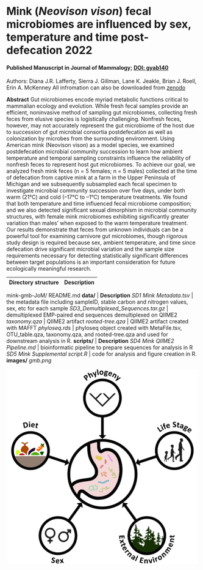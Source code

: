 # Mink (*Neovison vison*) fecal microbiomes are influenced by sex, temperature and time post-defecation 2022
#### Published Manuscript in Journal of Mammalogy; [DOI: gyab140](https://doi.org/10.1093/jmammal/gyab140)
Authors: Diana J.R. Lafferty, Sierra J. Gillman, Lane K. Jeakle, Brian J. Roell, Erin A. McKenney
All infromation can also be downloaded from [zenodo](https://zenodo.org/record/4560812#.YfnOc_XMJhE)

**Abstract**
Gut microbiomes encode myriad metabolic functions critical to mammalian ecology and evolution. While fresh fecal samples provide an efficient, noninvasive method of sampling gut microbiomes, collecting fresh feces from elusive species is logistically challenging. Nonfresh feces, however, may not accurately represent the gut microbiome of the host due to succession of gut microbial consortia postdefecation as well as colonization by microbes from the surrounding environment. Using American mink (Neovison vison) as a model species, we examined postdefecation microbial community succession to learn how ambient temperature and temporal sampling constraints influence the reliability of nonfresh feces to represent host gut microbiomes. To achieve our goal, we analyzed fresh mink feces (n = 5 females; n = 5 males) collected at the time of defecation from captive mink at a farm in the Upper Peninsula of Michigan and we subsequently subsampled each fecal specimen to investigate microbial community succession over five days, under both warm (21°C) and cold (–17°C to –1°C) temperature treatments. We found that both temperature and time influenced fecal microbiome composition; and we also detected significant sexual dimorphism in microbial community structures, with female mink microbiomes exhibiting significantly greater variation than males’ when exposed to the warm temperature treatment. Our results demonstrate that feces from unknown individuals can be a powerful tool for examining carnivore gut microbiomes, though rigorous study design is required because sex, ambient temperature, and time since defecation drive significant microbial variation and the sample size requirements necessary for detecting statistically significant differences between target populations is an important consideration for future ecologically meaningful research.

Directory structure | Description
--- | ---
mink-gmb-JoM/
  README.md
  **data/** | **Description**
  *SD1 Mink Metadata.tsv* | the metadata file including sampleID, stable carbon and nitrogen values, sex, etc for each sample
  *SD3_Demultiplexed_Sequences.tar.gz* | demultiplexed EMP-paired end sequences demultiplexed on QIIME2
  *taxonomy.qza* | QIIME2 artifact
  *rooted-tree.qza* | QIIME2 artifact created with MAFFT
  *phyloseq.rds* | phyloseq object created with MetaFile.tsv, OTU_table.qza, taxonomy.qza, and rooted-tree.qza and used for downstream analysis in R.
  **scripts/** | **Description**
  *SD4 Mink QIIME2 Pipeline.md* | bioinformatic pipeline to prepare sequences for analysis in R
  *SD5 Mink Supplemental script.R* | code for analysis and figure creation in R.
  **images/**
  *gmb.png*

<p align="center">
<img src="images/gmb.png" width="500" />
  </p>


